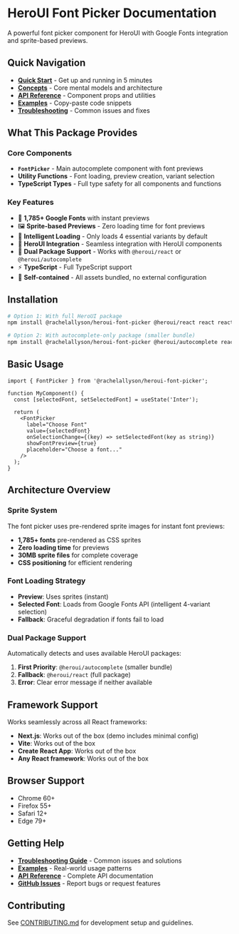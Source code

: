 # HeroUI Font Picker Documentation

A powerful font picker component for HeroUI with Google Fonts integration and sprite-based previews.

## Quick Navigation

- [**Quick Start**](./guides/quickstart.md) - Get up and running in 5 minutes
- [**Concepts**](./concepts.md) - Core mental models and architecture
- [**API Reference**](./reference/api.md) - Component props and utilities
- [**Examples**](./recipes/examples.md) - Copy-paste code snippets
- [**Troubleshooting**](./troubleshooting.md) - Common issues and fixes

## What This Package Provides

### Core Components

- **`FontPicker`** - Main autocomplete component with font previews
- **Utility Functions** - Font loading, preview creation, variant selection
- **TypeScript Types** - Full type safety for all components and functions

### Key Features

- 🎨 **1,785+ Google Fonts** with instant previews
- 🖼️ **Sprite-based Previews** - Zero loading time for font previews  
- 🚀 **Intelligent Loading** - Only loads 4 essential variants by default
- 🎯 **HeroUI Integration** - Seamless integration with HeroUI components
- 📱 **Dual Package Support** - Works with `@heroui/react` or `@heroui/autocomplete`
- ⚡ **TypeScript** - Full TypeScript support
- 🎨 **Self-contained** - All assets bundled, no external configuration

## Installation

```bash
# Option 1: With full HeroUI package
npm install @rachelallyson/heroui-font-picker @heroui/react react react-dom

# Option 2: With autocomplete-only package (smaller bundle)
npm install @rachelallyson/heroui-font-picker @heroui/autocomplete react react-dom
```

## Basic Usage

```tsx
import { FontPicker } from '@rachelallyson/heroui-font-picker';

function MyComponent() {
  const [selectedFont, setSelectedFont] = useState('Inter');

  return (
    <FontPicker
      label="Choose Font"
      value={selectedFont}
      onSelectionChange={(key) => setSelectedFont(key as string)}
      showFontPreview={true}
      placeholder="Choose a font..."
    />
  );
}
```

## Architecture Overview

### Sprite System

The font picker uses pre-rendered sprite images for instant font previews:

- **1,785+ fonts** pre-rendered as CSS sprites
- **Zero loading time** for previews
- **30MB sprite files** for complete coverage
- **CSS positioning** for efficient rendering

### Font Loading Strategy

- **Preview**: Uses sprites (instant)
- **Selected Font**: Loads from Google Fonts API (intelligent 4-variant selection)
- **Fallback**: Graceful degradation if fonts fail to load

### Dual Package Support

Automatically detects and uses available HeroUI packages:

1. **First Priority**: `@heroui/autocomplete` (smaller bundle)
2. **Fallback**: `@heroui/react` (full package)
3. **Error**: Clear error message if neither available

## Framework Support

Works seamlessly across all React frameworks:

- **Next.js**: Works out of the box (demo includes minimal config)
- **Vite**: Works out of the box
- **Create React App**: Works out of the box
- **Any React framework**: Works out of the box

## Browser Support

- Chrome 60+
- Firefox 55+
- Safari 12+
- Edge 79+

## Getting Help

- [**Troubleshooting Guide**](./troubleshooting.md) - Common issues and solutions
- [**Examples**](./recipes/examples.md) - Real-world usage patterns
- [**API Reference**](./reference/api.md) - Complete API documentation
- [**GitHub Issues**](https://github.com/rachelallyson/heroui-font-picker/issues) - Report bugs or request features

## Contributing

See [CONTRIBUTING.md](../CONTRIBUTING.md) for development setup and guidelines.
